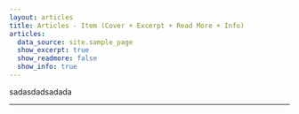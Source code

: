 ```yaml
---
layout: articles
title: Articles - Item (Cover + Excerpt + Read More + Info)
articles:
  data_source: site.sample_page
  show_excerpt: true
  show_readmore: false
  show_info: true
---
```


 sadasdadsadada

---
